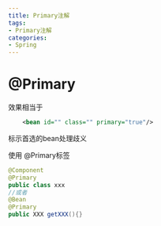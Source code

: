 ```yaml
---
title: Primary注解
tags: 
- Primary注解
categories: 
- Spring 
---
```



# @Primary

效果相当于
```xml
    <bean id="" class="" primary="true"/>
```
标示首选的bean处理歧义

使用 @Primary标签
```java
@Component
@Primary
public class xxx
//或者
@Bean
@Primary
public XXX getXXX(){}
```



